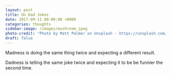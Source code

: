 ```yaml
---
layout: post
title: On Dad Jokes
date: 2017-09-11 00:00:00 +0000
categories: thoughts
sidebar-image: /images/mushroom.jpeg
photo-credit: "Photo by Matt Palmer on Unsplash - https://unsplash.com/@visualworld"
draft: false
---
```


Madness is doing the same thing twice and expecting a different result.

Dadness is telling the same joke twice and expecting it to be be funnier the second time.
